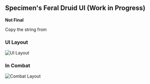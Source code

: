## Specimen's Feral Druid UI (Work in Progress) 

**Not Final**

Copy the string from 

### UI Layout
![UI Layout](https://github.com/dwhite78/WoW-UI/blob/56745fc1325633f7f47ab2cf1aa0ab511a431a42/Druid/Feral/Feral%20Druid%20UI%20Layout.PNG)

### In Combat
![Combat Layout](https://github.com/dwhite78/WoW-UI/blob/9cb9b79edc2a14cec351b747fb7bbb2b6c2a566f/Druid/Feral/feralcombat.PNG)
